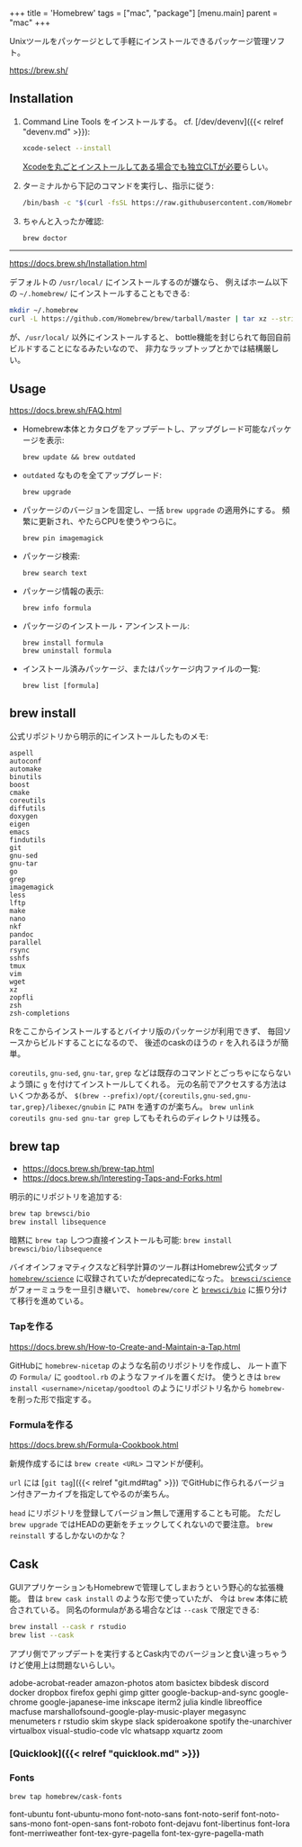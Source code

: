 +++
title = 'Homebrew'
tags = ["mac", "package"]
[menu.main]
  parent = "mac"
+++

Unixツールをパッケージとして手軽にインストールできるパッケージ管理ソフト。

<https://brew.sh/>

## Installation

1.  Command Line Tools をインストールする。
    cf. [/dev/devenv]({{< relref "devenv.md" >}}):
    ```sh
    xcode-select --install
    ```

    [Xcodeを丸ごとインストールしてある場合でも独立CLTが必要](https://github.com/Homebrew/brew/issues/11250)らしい。


1.  ターミナルから下記のコマンドを実行し、指示に従う:
    ```sh
    /bin/bash -c "$(curl -fsSL https://raw.githubusercontent.com/Homebrew/install/master/install.sh)"
    ```

1.  ちゃんと入ったか確認:
    ```sh
    brew doctor
    ```

---

<https://docs.brew.sh/Installation.html>

デフォルトの `/usr/local/` にインストールするのが嫌なら、
例えばホーム以下の `~/.homebrew/` にインストールすることもできる:
```sh
mkdir ~/.homebrew
curl -L https://github.com/Homebrew/brew/tarball/master | tar xz --strip 1 -C ~/.homebrew
```
が、`/usr/local/` 以外にインストールすると、
bottle機能を封じられて毎回自前ビルドすることになるみたいなので、
非力なラップトップとかでは結構厳しい。


## Usage

<https://docs.brew.sh/FAQ.html>

-   Homebrew本体とカタログをアップデートし、アップグレード可能なパッケージを表示:

        brew update && brew outdated

-   `outdated` なものを全てアップグレード:

        brew upgrade

-   パッケージのバージョンを固定し、一括 `brew upgrade` の適用外にする。
    頻繁に更新され、やたらCPUを使うやつらに。

        brew pin imagemagick

-   パッケージ検索:

        brew search text

-   パッケージ情報の表示:

        brew info formula

-   パッケージのインストール・アンインストール:

        brew install formula
        brew uninstall formula

-   インストール済みパッケージ、またはパッケージ内ファイルの一覧:

        brew list [formula]


## brew install

公式リポジトリから明示的にインストールしたものメモ:

    aspell
    autoconf
    automake
    binutils
    boost
    cmake
    coreutils
    diffutils
    doxygen
    eigen
    emacs
    findutils
    git
    gnu-sed
    gnu-tar
    go
    grep
    imagemagick
    less
    lftp
    make
    nano
    nkf
    pandoc
    parallel
    rsync
    sshfs
    tmux
    vim
    wget
    xz
    zopfli
    zsh
    zsh-completions

Rをここからインストールするとバイナリ版のパッケージが利用できず、
毎回ソースからビルドすることになるので、
後述のcaskのほうの `r` を入れるほうが簡単。

`coreutils`, `gnu-sed`, `gnu-tar`, `grep`
などは既存のコマンドとごっちゃにならないよう頭に `g`
を付けてインストールしてくれる。
元の名前でアクセスする方法はいくつかあるが、
`$(brew --prefix)/opt/{coreutils,gnu-sed,gnu-tar,grep}/libexec/gnubin` に
`PATH` を通すのが楽ちん。
`brew unlink coreutils gnu-sed gnu-tar grep` してもそれらのディレクトリは残る。


## brew tap

- https://docs.brew.sh/brew-tap.html
- https://docs.brew.sh/Interesting-Taps-and-Forks.html

明示的にリポジトリを追加する:

```sh
brew tap brewsci/bio
brew install libsequence
```

暗黙に `brew tap` しつつ直接インストールも可能:
`brew install brewsci/bio/libsequence`

バイオインフォマティクスなど科学計算のツール群はHomebrew公式タップ
[`homebrew/science`](https://github.com/Homebrew/homebrew-science)
に収録されていたがdeprecatedになった。
[`brewsci/science`](https://github.com/brewsci/homebrew-science)
がフォーミュラを一旦引き継いで、 `homebrew/core` と
[`brewsci/bio`](https://brewsci.github.io/homebrew-bio/)
に振り分けて移行を進めている。


### Tapを作る

https://docs.brew.sh/How-to-Create-and-Maintain-a-Tap.html

GitHubに `homebrew-nicetap` のような名前のリポジトリを作成し、
ルート直下の `Formula/` に `goodtool.rb` のようなファイルを置くだけ。
使うときは `brew install <username>/nicetap/goodtool`
のようにリポジトリ名から `homebrew-` を削った形で指定する。


### Formulaを作る

https://docs.brew.sh/Formula-Cookbook.html

新規作成するには `brew create <URL>` コマンドが便利。

`url` には [`git tag`]({{< relref "git.md#tag" >}})
でGitHubに作られるバージョン付きアーカイブを指定してやるのが楽ちん。

`head` にリポジトリを登録してバージョン無しで運用することも可能。
ただし `brew upgrade` ではHEADの更新をチェックしてくれないので要注意。
`brew reinstall` するしかないのかな？


## Cask

GUIアプリケーションもHomebrewで管理してしまおうという野心的な拡張機能。
昔は `brew cask install` のような形で使っていたが、
今は `brew` 本体に統合されている。
同名のformulaがある場合などは `--cask` で限定できる:

```sh
brew install --cask r rstudio
brew list --cask
```

アプリ側でアップデートを実行するとCask内でのバージョンと食い違っちゃうけど使用上は問題ないらしい。

adobe-acrobat-reader amazon-photos atom
basictex bibdesk
discord docker dropbox firefox gephi gimp gitter
google-backup-and-sync google-chrome google-japanese-ime
inkscape iterm2 julia kindle libreoffice macfuse
marshallofsound-google-play-music-player megasync menumeters
r rstudio
skim skype slack spideroakone spotify
the-unarchiver virtualbox visual-studio-code vlc
whatsapp xquartz zoom

### [Quicklook]({{< relref "quicklook.md" >}})

### Fonts

```sh
brew tap homebrew/cask-fonts
```

font-ubuntu font-ubuntu-mono
font-noto-sans font-noto-serif font-noto-sans-mono
font-open-sans font-roboto font-dejavu
font-libertinus font-lora font-merriweather
font-tex-gyre-pagella font-tex-gyre-pagella-math
